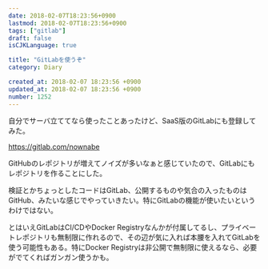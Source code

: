 ```yaml
---
date: 2018-02-07T18:23:56+0900
lastmod: 2018-02-07T18:23:56+0900
tags: ["gitlab"]
draft: false
isCJKLanguage: true

title: "GitLabを使うぞ"
category: Diary

created_at: 2018-02-07 18:23:56 +0900
updated_at: 2018-02-07 18:23:56 +0900
number: 1252
---
```


自分でサーバ立ててなら使ったことあったけど、SaaS版のGitLabにも登録してみた。

https://gitlab.com/nownabe

GitHubのレポジトリが増えてノイズが多いなぁと感じていたので、GitLabにもレポジトリを作ることにした。

検証とかちょっとしたコードはGitLab、公開するものや気合の入ったものはGitHub、みたいな感じでやっていきたい。特にGitLabの機能が使いたいというわけではない。

とはいえGitLabはCI/CDやDocker Registryなんかが付属してるし、プライベートレポジトリも無制限に作れるので、その辺が気に入れば本腰を入れてGitLabを使う可能性もある。特にDocker Registryは非公開で無制限に使えるなら、必要がでてくればガンガン使うかも。
